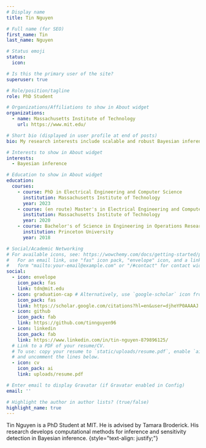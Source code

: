 ```yaml
---
# Display name
title: Tin Nguyen

# Full name (for SEO)
first_name: Tin
last_name: Nguyen

# Status emoji
status:
  icon: 

# Is this the primary user of the site?
superuser: true

# Role/position/tagline
role: PhD Student

# Organizations/Affiliations to show in About widget
organizations:
  - name: Massachusetts Institute of Technology
    url: https://www.mit.edu/

# Short bio (displayed in user profile at end of posts)
bio: My research interests include scalable and robust Bayesian inference.

# Interests to show in About widget
interests:
  - Bayesian inference

# Education to show in About widget
education:
  courses:
    - course: PhD in Electrical Engineering and Computer Science
      institution: Massachusetts Institute of Technology
      year: 2023
    - course: (en route) Master's in Electrical Engineering and Computer Science
      institution: Massachusetts Institute of Technology
      year: 2020
    - course: Bachelor's of Science in Engineering in Operations Research and Financial Engineering
      institution: Princeton University
      year: 2018

# Social/Academic Networking
# For available icons, see: https://wowchemy.com/docs/getting-started/page-builder/#icons
#   For an email link, use "fas" icon pack, "envelope" icon, and a link in the
#   form "mailto:your-email@example.com" or "/#contact" for contact widget.
social:
  - icon: envelope
    icon_pack: fas
    link: tdn@mit.edu
  - icon: graduation-cap # Alternatively, use `google-scholar` icon from `ai` icon pack
    icon_pack: fas
    link: https://scholar.google.com/citations?hl=en&user=djheYP0AAAAJ
  - icon: github
    icon_pack: fab
    link: https://github.com/tinnguyen96
  - icon: linkedin
    icon_pack: fab
    link: https://www.linkedin.com/in/tin-nguyen-879896125/
  # Link to a PDF of your resume/CV.
  # To use: copy your resume to `static/uploads/resume.pdf`, enable `ai` icons in `params.yaml`,
  # and uncomment the lines below.
  - icon: cv
    icon_pack: ai
    link: uploads/resume.pdf

# Enter email to display Gravatar (if Gravatar enabled in Config)
email: ''

# Highlight the author in author lists? (true/false)
highlight_name: true
---
```


Tin Nguyen is a PhD Student at MIT. He is advised by Tamara Broderick. His research develops computational methods for inference and sensitivity detection in Bayesian inference. 
{style="text-align: justify;"}

